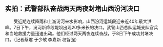 ## 实拍：武警部队奋战两天两夜封堵山西汾河决口
　　受近期连续降雨和上游汾河来水影响，山西汾河运城段迎来近40年最大洪峰。7日下午，汾河新绛段堤坝出现20多米长的决口。武警山西总队运城支队官兵和当地救援力量迅速出动。他们经过两天两夜连续奋战，于8日下午成功封堵决口。（记者蔡君 于少敏 李嘉新 权智强） 

